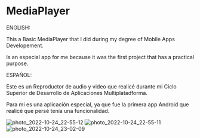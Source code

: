 # MediaPlayer

ENGLISH:

This a Basic MediaPlayer that I did during my degree of Mobile Apps Developement.

Is an especial app for me because it was the first project that has a practical purpose.


ESPAÑOL:

Este es un Reproductor de audio y video que realicé durante mi Ciclo Superior de Desarrollo de Aplicaciones Multiplatadforma.

Para mi es una aplicación especial, ya que fue la primera app Android que realicé que persé tenía una funcionalidad.

![photo_2022-10-24_22-55-12](https://user-images.githubusercontent.com/101838134/197638684-1344bd2e-0760-43b8-9d59-b36ecd28dedc.jpg)
![photo_2022-10-24_22-55-11](https://user-images.githubusercontent.com/101838134/197638670-354eb871-2670-4b9d-94f5-823cb0b1240d.jpg)
![photo_2022-10-24_23-02-09](https://user-images.githubusercontent.com/101838134/197638709-0a28a110-69c7-4eb1-bd9f-1292920ab9b6.jpg)
